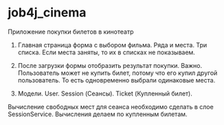 # job4j_cinema

Приложение покупки билетов в кинотеатр
1. Главная страница форма с выбором фильма. Ряда и места. 
Три списка. Если места заняты, то их в списках не показываем. 

2. После загрузки формы отобразить результат покупки. Важно. Пользователь может не купить билет, потому что его купил другой пользователь. То есть одновременно выбрали одинаковые места.

3. Модели. User. Session (Сеансы). Ticket (Купленный билет).

Вычисление свободных мест для сеанса необходимо сделать в слое SessionService. Вычисления делаем по купленным билетам.